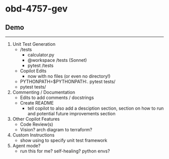 # obd-4757-gev

## Demo
---
1. Unit Test Generation
   - /tests
      - calculator.py
      - @workspace /tests (Sonnet)
      - pytest /tests
   - Copilot Edits
      - now with no files (or even no directory!)
   - PYTHONPATH=$PYTHONPATH:. pytest tests/
   - pytest tests/
2. Commenting / Documentation
   - Edits to add comments / docstrings
   - Create README
        - tell copilot to also add a desciption section, section on how to run and potential future improvements section
3. Other Copilot Features
   - Code Review(s)
   - Vision? arch diagram to terraform?
4. Custom Instructions
   - show using to specify unit test framework
5. Agent mode?
   - run this for me? self-healing? python envs?